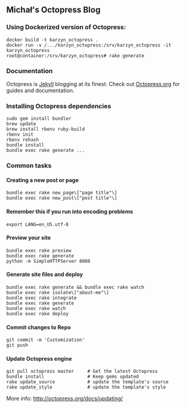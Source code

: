 ## Michał's Octopress Blog

### Using Dockerized version of Octopress:

    docker build -t karzyn_octopress .
    docker run -v /.../karzyn_octopress:/srv/karzyn_octopress -it karzyn_octopress
    root@container:/srv/karzyn_octopress# rake generate

### Documentation

Octopress is [Jekyll](https://github.com/mojombo/jekyll) blogging at its finest.
Check out [Octopress.org](http://octopress.org/docs) for guides and documentation.

### Installing Octopress dependencies

    sudo gem install bundler
    brew update
    brew install rbenv ruby-build
    rbenv init
    rbenv rehash
    bundle install
    bundle exec rake generate ...

### Common tasks

#### Creating a new post or page

    bundle exec rake new_page\["page title"\]
    bundle exec rake new_post\["post title"\]

#### Remember this if you run into encoding problems

    export LANG=en_US.utf-8

#### Preview your site

    bundle exec rake preview
    bundle exec rake generate
    python -m SimpleHTTPServer 8080

#### Generate site files and deploy

    bundle exec rake generate && bundle exec rake watch
    bundle exec rake isolate\["about-me"\]
    bundle exec rake integrate
    bundle exec rake generate
    bundle exec rake watch
    bundle exec rake deploy

#### Commit changes to Repo

    git commit -m 'Customization'
    git push

#### Update Octopress engine

    git pull octopress master     # Get the latest Octopress
    bundle install                # Keep gems updated
    rake update_source            # update the template's source
    rake update_style             # update the template's style

More info: http://octopress.org/docs/updating/

